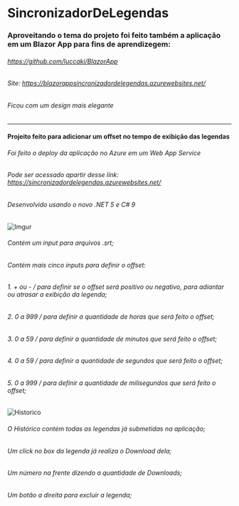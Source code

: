 # SincronizadorDeLegendas

### Aproveitando o tema do projeto foi feito também a aplicação em um Blazor App para fins de aprendizegem:
###### https://github.com/luccaki/BlazorApp
###### Site: https://blazorappsincronizadordelegendas.azurewebsites.net/
###### Ficou com um design mais elegante
------------
#### Projeito feito para adicionar um offset no tempo de exibição das legendas

###### Foi feito o deploy da aplicação no Azure em um Web App Service
###### Pode ser acessado apartir desse link: https://sincronizadordelegendas.azurewebsites.net/

###### Desenvolvido usando o novo .NET 5 e C# 9

![Imgur](https://i.imgur.com/qO6XYJi.png)
###### Contém um input para arquivos .srt;
###### Contém mais cinco inputs para definir o offset:
###### 1. + ou - / para definir se o offset será positivo ou negativo, para adiantar ou atrasar a exibição da legenda;
###### 2. 0 a 999 / para definir a quantidade de horas que será feito o offset;
###### 3. 0 a 59 / para definir a quantidade de minutos que será feito o offset;
###### 4. 0 a 59 / para definir a quantidade de segundos que será feito o offset;
###### 5. 0 a 999 / para definir a quantidade de milisegundos que será feito o offset;
![Historico](https://i.imgur.com/SrzaU1w.png "Historico")
###### O Histórico contém todas as legendas já submetidas na aplicação;
###### Um click no box da legenda já realiza o Download dela;
###### Um número na frente dizendo a quantidade de Downloads;
###### Um botão a direita para excluir a legenda;

